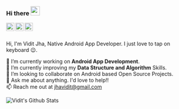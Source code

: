 ### Hi there <img src="https://media.giphy.com/media/hvRJCLFzcasrR4ia7z/giphy.gif" width="25px">

<a href="https://twitter.com/ViditJha28">
  <img align="left" alt="Vidit Jha | Twitter" width="22px" src="https://raw.githubusercontent.com/peterthehan/peterthehan/master/assets/twitter.svg" />
</a>
<a href="https://www.linkedin.com/in/jhavidit">
  <img align="left" alt="Vidit's LinkedIN" width="22px" src="https://raw.githubusercontent.com/peterthehan/peterthehan/master/assets/linkedin.svg" />
</a>

<a href = "https://medium.com/@jhavidit">
  <img align="left" alt="Vidit Jha | Medium" width = "22px"  src="https://user-images.githubusercontent.com/54817177/168473045-cf3449d2-d222-4c8e-ba56-7f21fbb6a76a.svg" /></a>
<br/>
<br/>


  Hi, I'm Vidit Jha, Native Android App Developer. I just love to tap on keyboard 😉.


 🔭 I’m currently working on  <b>Android App Development</b>.<br/>
 🌱 I’m currently improving my <b>Data Structure and Algorithm</b> Skills.<br />
 👯 I’m looking to collaborate on Android based Open Source Projects. <br />
 💬 Ask me about anything. I'd love to help!!<br />
 📫 Reach me out at jhavidit@gmail.com<br />
 
 ![Vidit's Github Stats](https://github-readme-stats.vercel.app/api?username=jhavidit&show_icons=true&hide_border=true)


